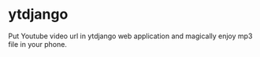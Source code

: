 # ytdjango
Put Youtube video url in ytdjango web application and magically enjoy mp3 file in your phone. 

